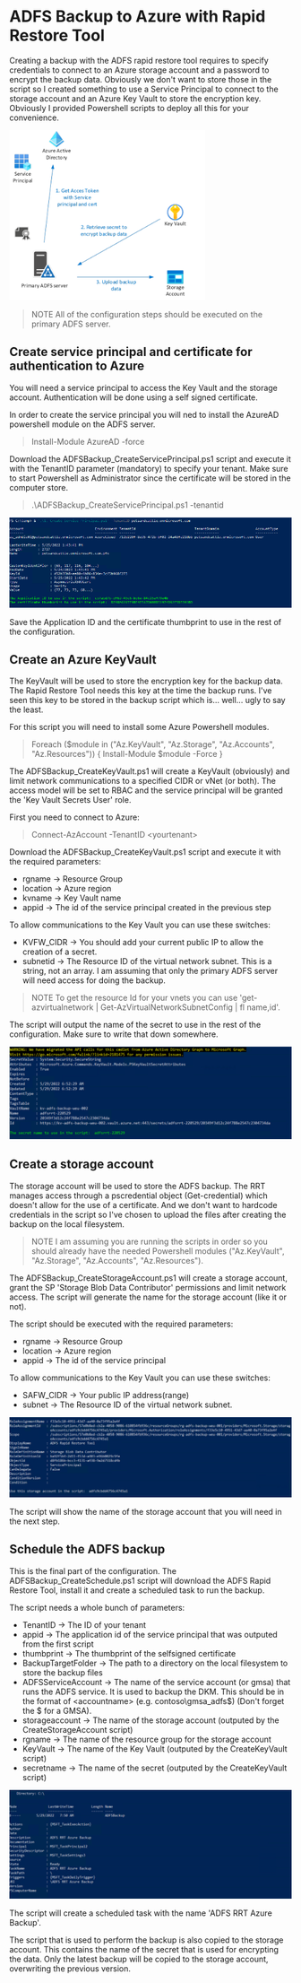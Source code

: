 # ADFS Backup to Azure with Rapid Restore Tool

Creating a backup with the ADFS rapid restore tool requires to specify credentials to connect to an Azure storage account and a password to encrypt the backup data. Obviously we don't want to store those in the script so I created something to use a Service Principal to connect to the storage account and an Azure Key Vault to store the encryption key. Obviously I provided Powershell scripts to deploy all this for your convenience.

[<img src="./images/overview.png" width="350"/>](arch_overview)

>NOTE All of the configuration steps should be executed on the primary ADFS server.

## Create service principal and certificate for authentication to Azure
You will need a service principal to access the Key Vault and the storage account. Authentication will be done using a self signed certificate.

In order to create the service principal you will ned to install the AzureAD powershell module on the ADFS server.

  >Install-Module AzureAD -force

Download the ADFSBackup_CreateServicePrincipal.ps1 script and execute it with the TenantID parameter (mandatory) to specify your tenant. Make sure to start Powershell as Administrator since the certificate will be stored in the computer store.

  >.\ADFSBackup_CreateServicePrincipal.ps1 -tenantid <tenantid>

[<img src="./images/appreg.png" />](Appregistrationscreenshot)

Save the Application ID and the certificate thumbprint to use in the rest of the configuration.

## Create an Azure KeyVault

The KeyVault will be used to store the encryption key for the backup data. The Rapid Restore Tool needs this key at the time the backup runs. I've seen this key to be stored in the backup script which is... well... ugly to say the least.

For this script you will need to install some Azure Powershell modules.
>Foreach ($module in ("Az.KeyVault", "Az.Storage", "Az.Accounts", "Az.Resources"))
{
  Install-Module $module -Force
}

The ADFSBackup_CreateKeyVault.ps1 will create a KeyVault (obviously) and limit network communications to a specified CIDR or vNet (or both). The access model will be set to RBAC and the service principal will be granted the 'Key Vault Secrets User' role.

First you need to connect to Azure:
>Connect-AzAccount -TenantID \<yourtenant>

Download the ADFSBackup_CreateKeyVault.ps1 script and execute it with the required parameters:

- rgname -> Resource Group
- location -> Azure region
- kvname -> Key Vault name
- appid -> The id of the service principal created in the previous step

To allow communications to the Key Vault you can use these switches:
- KVFW_CIDR -> You should add your current public IP to allow the creation of a secret.
- subnetid -> The Resource ID of the virtual network subnet. This is a string, not an array. I am assuming that only the primary ADFS server will need access for doing the backup.

>NOTE To get the resource Id for your vnets you can use 'get-azvirtualnetwork | Get-AzVirtualNetworkSubnetConfig | fl name,id'.

The script will output the name of the secret to use in the rest of the configuration. Make sure to write that down somewhere.

[<img src="./images/kv.png" />](keyvaultscreenshot)

## Create a storage account

The storage account will be used to store the ADFS backup. The RRT manages access through a pscredential object (Get-credential) which doesn't allow for the use of a certificate. And we don't want to hardcode credentials in the script so I've chosen to upload the files after creating the backup on the local filesystem.

>NOTE I am assuming you are running the scripts in order so you should already have the needed Powershell modules ("Az.KeyVault", "Az.Storage", "Az.Accounts", "Az.Resources").

The ADFSBackup_CreateStorageAccount.ps1 will create a storage account, grant the SP 'Storage Blob Data Contributor' permissions and limit network access. The script will generate the name for the storage account (like it or not).

The script should be executed with the required parameters:

- rgname -> Resource Group
- location -> Azure region
- appid -> The id of the service principal

To allow communications to the Key Vault you can use these switches:
- SAFW_CIDR -> Your public IP address(range)
- subnet -> The Resource ID of the virtual network subnet.

[<img src="./images/storage.png" />](storageaccountscreenshot)

The script will show the name of the storage account that you will need in the next step.

## Schedule the ADFS backup

This is the final part of the configuration. The ADFSBackup_CreateSchedule.ps1 script will download the ADFS Rapid Restore Tool, install it and create a scheduled task to run the backup.

The script needs a whole bunch of parameters:

- TenantID -> The ID of your tenant
- appid -> The application id of the service principal that was outputed from the first script
- thumbprint -> The thumbprint of the selfsigned certificate
- BackupTargetFolder -> The path to a directory on the local filesystem to store the backup files
- ADFSServiceAccount -> The name of the service account (or gmsa) that runs the ADFS service. It is used to backup the DKM. This should be in the format of <domain>\<accountname> (e.g. contoso\gmsa_adfs$) (Don't forget the $ for a GMSA).
- storageaccount -> The name of the storage account (outputed by the CreateStorageAccount script)
- rgname -> The name of the resource group for the storage account
- KeyVault -> The name of the Key Vault (outputed by the CreateKeyVault script)
- secretname -> The name of the secret (outputed by the CreateKeyVault script)

[<img src="./images/schtask.png" />](scheduledtaskscreenshot)

The script will create a scheduled task with the name 'ADFS RRT Azure Backup'.

The script that is used to perform the backup is also copied to the storage account. This contains the name of the secret that is used for encrypting the data. Only the latest backup will be copied to the storage account, overwriting the previous version.